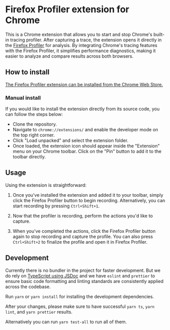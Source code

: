 # Firefox Profiler extension for Chrome

This is a Chrome extension that allows you to start and stop Chrome's built-in
tracing profiler. After capturing a trace, the extension opens it directly in
the [Firefox Profiler](https://profiler.firefox.com/) for analysis. By
integrating Chrome's tracing features with the Firefox Profiler, it simplifies
performance diagnostics, making it easier to analyze and compare results across
both browsers.

## How to install

[The Firefox Profiler extension can be installed from the Chrome Web Store.](https://chromewebstore.google.com/detail/firefox-profiler/ljmahpnflmbkgaipnfbpgjipcnahlghn)

### Manual install

If you would like to install the extension directly from its source code, you
can follow the steps below:

- Clone the repository.
- Navigate to `chrome://extensions/` and enable the developer mode on the top
  right corner.
- Click "Load unpacked" and select the extension folder.
- Once loaded, the extension icon should appear inside the "Extension" menu on
  your Chrome toolbar. Click on the "Pin" button to add it to the toolbar directly.

## Usage

Using the extension is straightforward:

1. Once you've installed the extension and added it to your toolbar, simply click the Firefox Profiler button to begin recording. Alternatively, you can start recording by pressing `Ctrl+Shift+1`.

2. Now that the profiler is recording, perform the actions you'd like to capture.

3. When you've completed the actions, click the Firefox Profiler button again to stop recording and capture the profile. You can also press `Ctrl+Shift+2` to finalize the profile and open it in Firefox Profiler.

## Development

Currently there is no bundler in the project for faster development. But we do
rely on [TypeScript using JSDoc](https://www.typescriptlang.org/docs/handbook/jsdoc-supported-types.html)
and we have `eslint` and `prettier` to ensure basic code formatting and linting
standards are consistently applied across the codebase.

Run `yarn` or `yarn install` for installing the development dependencies.

After your changes, please make sure to have successful `yarn ts`, `yarn lint`,
and `yarn prettier` results.

Alternatively you can run `yarn test-all` to run all of them.

